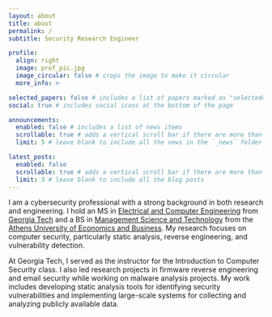 ```yaml
---
layout: about
title: about
permalink: /
subtitle: Security Research Engineer

profile:
  align: right
  image: prof_pic.jpg
  image_circular: false # crops the image to make it circular
  more_info: >

selected_papers: false # includes a list of papers marked as "selected={true}"
social: true # includes social icons at the bottom of the page

announcements:
  enabled: false # includes a list of news items
  scrollable: true # adds a vertical scroll bar if there are more than 3 news items
  limit: 5 # leave blank to include all the news in the `_news` folder

latest_posts:
  enabled: false
  scrollable: true # adds a vertical scroll bar if there are more than 3 new posts items
  limit: 3 # leave blank to include all the blog posts
---
```


I am a cybersecurity professional 
with a strong background in both research and engineering.
I hold an MS in [Electrical and Computer Engineering](https://ece.gatech.edu/) 
from [Georgia Tech](https://www.gatech.edu) 
and a BS in [Management Science and Technology](https://www.dept.aueb.gr/dmst) 
from the [Athens University of Economics and Business](https://www.aueb.gr).
My research focuses on computer security, 
particularly static analysis, reverse engineering, and vulnerability detection.

At Georgia Tech, I served as the instructor for the Introduction to Computer Security class.
I also led research projects in firmware reverse engineering and email security 
while working on malware analysis projects.
My work includes 
developing static analysis tools for identifying security vulnerabilities and 
implementing large-scale systems for collecting and analyzing publicly available data.
